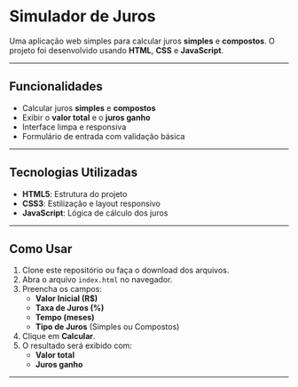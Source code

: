 # Simulador de Juros

Uma aplicação web simples para calcular juros **simples** e **compostos**. O projeto foi desenvolvido usando **HTML**, **CSS** e **JavaScript**.

---

## Funcionalidades

- Calcular juros **simples** e **compostos**
- Exibir o **valor total** e o **juros ganho**
- Interface limpa e responsiva
- Formulário de entrada com validação básica

---

## Tecnologias Utilizadas

- **HTML5**: Estrutura do projeto
- **CSS3**: Estilização e layout responsivo
- **JavaScript**: Lógica de cálculo dos juros

---
## Como Usar

1. Clone este repositório ou faça o download dos arquivos.
2. Abra o arquivo `index.html` no navegador.
3. Preencha os campos:
   - **Valor Inicial (R$)**
   - **Taxa de Juros (%)**
   - **Tempo (meses)**
   - **Tipo de Juros** (Simples ou Compostos)
4. Clique em **Calcular**.
5. O resultado será exibido com:
   - **Valor total**
   - **Juros ganho**

---
